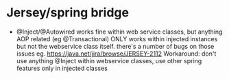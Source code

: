 # Jersey/spring bridge #

* @Inject/@Autowired works fine within web service classes, but anything AOP related (eg @Transactional) ONLY works
within injected instances but not the webservice class itself.
there's a number of bugs on those issues eg. https://java.net/jira/browse/JERSEY-2112
Workaround: don't use anything @Inject within webservice classes, use other spring features only in injected classes
